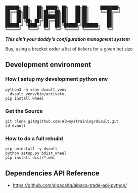 ```
██████╗ ██╗   ██╗ █████╗ ██╗   ██╗██╗     ████████╗
██╔══██╗██║   ██║██╔══██╗██║   ██║██║     ╚══██╔══╝
██║  ██║██║   ██║███████║██║   ██║██║        ██║
██║  ██║╚██╗ ██╔╝██╔══██║██║   ██║██║        ██║
██████╔╝ ╚████╔╝ ██║  ██║╚██████╔╝███████╗   ██║
╚═════╝   ╚═══╝  ╚═╝  ╚═╝ ╚═════╝ ╚══════╝   ╚═╝
```

***This ain't your daddy's configuration managment system***

Buy, using a bracket order a list of tickers for a given bet size


## Development environment
### How I setup my development python env
```
python3 -m venv dvault_venv
. dvault_venv/bin/activate
pip install wheel
```

### Get the Source
```
git clone git@github.com:AlwaysTraining/dvault.git
cd dvault
```

### How to do a full rebuild
```
pip uninstall -y dvault
python setup.py bdist_wheel
pip install dist/*.whl
```

## Dependencies API Reference
- https://github.com/alpacahq/alpaca-trade-api-python/

